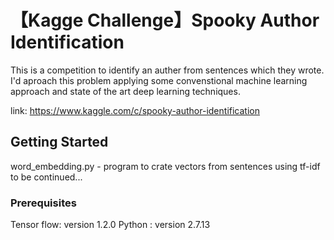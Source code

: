 # 【Kagge Challenge】Spooky Author Identification 
This is a competition to identify an auther from sentences which they wrote.
I'd aproach this problem applying some convenstional machine learning approach and state of the art deep learning techniques.

link:
https://www.kaggle.com/c/spooky-author-identification
## Getting Started
word_embedding.py - program to crate vectors from sentences using tf-idf
to be continued...
### Prerequisites
Tensor flow: version 1.2.0
Python     : version 2.7.13

